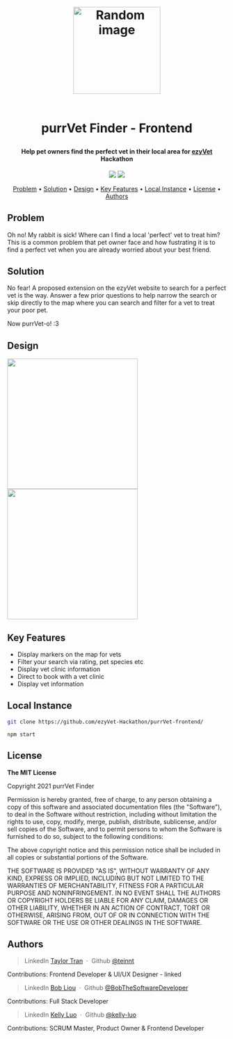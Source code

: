 <h1 align="center">
	<br>
	<a height="200" href="#" target="_blank" alt="Link to application"><img src="https://i.imgur.com/Zc8bkw5.png" alt="Random image" width="200"></a>
	<br>
	<br>
	<p>purrVet Finder - Frontend</p>
</h1>

<h4 align="center">Help pet owners find the perfect vet in their local area for <a href="#" target="_blank" alt="https://www.ezyvet.com/">ezyVet</a> Hackathon</h4>

<p align="center">
		<img src="https://img.shields.io/badge/Hackathon-Ready-brightgreen">
		<img src="https://img.shields.io/badge/react-17.0.2-ff69b4">
</p>

<p align="center">
		<a href="#problem">Problem</a> •
		<a href="#problem">Solution</a> •
		<a href="#design">Design</a> •
		<a href="#key-features">Key Features</a> •
		<a href="#local-instance">Local Instance</a> •
		<a href="#license">License</a> •
		<a href="#author">Authors</a>
</p>

## Problem
Oh no! My rabbit is sick! Where can I find a local 'perfect' vet to treat him?
This is a common problem that pet owner face and how fustrating it is to find a perfect vet when you are already worried about your best friend.

## Solution
No fear! A proposed extension on the ezyVet website to search for a perfect vet is the way.
Answer a few prior questions to help narrow the search or skip directly to the map where you can search and filter for a vet to treat your poor pet.

Now purrVet-o! :3

## Design

<img src="https://i.imgur.com/f9uhVm5.png" width="300">     <img src="https://i.imgur.com/83JA9I5.png" width="300">

## Key Features
* Display markers on the map for vets
* Filter your search via rating, pet species etc
* Display vet clinic information
* Direct to book with a vet clinic
* Display vet information

## Local Instance

```sh
git clone https://github.com/ezyVet-Hackathon/purrVet-frontend/
```

```
npm start
```

## License

<p> 
<strong>The MIT License</strong><br>

Copyright 2021 purrVet Finder

Permission is hereby granted, free of charge, to any person obtaining a copy of this software and associated documentation files (the "Software"), to deal in the Software without restriction, including without limitation the rights to use, copy, modify, merge, publish, distribute, sublicense, and/or sell copies of the Software, and to permit persons to whom the Software is furnished to do so, subject to the following conditions:

The above copyright notice and this permission notice shall be included in all copies or substantial portions of the Software.

THE SOFTWARE IS PROVIDED "AS IS", WITHOUT WARRANTY OF ANY KIND, EXPRESS OR IMPLIED, INCLUDING BUT NOT LIMITED TO THE WARRANTIES OF MERCHANTABILITY, FITNESS FOR A PARTICULAR PURPOSE AND NONINFRINGEMENT. IN NO EVENT SHALL THE AUTHORS OR COPYRIGHT HOLDERS BE LIABLE FOR ANY CLAIM, DAMAGES OR OTHER LIABILITY, WHETHER IN AN ACTION OF CONTRACT, TORT OR OTHERWISE, ARISING FROM, OUT OF OR IN CONNECTION WITH THE SOFTWARE OR THE USE OR OTHER DEALINGS IN THE SOFTWARE.

</p>

## Authors

> LinkedIn [Taylor Tran](www.linkedin.com/in/taylor-tran-0024) &nbsp;&middot;&nbsp;
> Github [@teinnt](https://github.com/teinnt)

Contributions: Frontend Developer & UI/UX Designer - linked 

> LinkedIn [Bob Liou](https://www.linkedin.com/in/bob-liou/) &nbsp;&middot;&nbsp;
> Github [@BobTheSoftwareDeveloper](https://github.com/BobTheSoftwareDeveloper)
> 
Contributions: Full Stack Developer

> LinkedIn [Kelly Luo](https://www.linkedin.com/in/kelly-luo-engineering/) &nbsp;&middot;&nbsp;
> Github [@kelly-luo](https://github.com/kelly-luo)

Contributions: SCRUM Master, Product Owner & Frontend Developer
